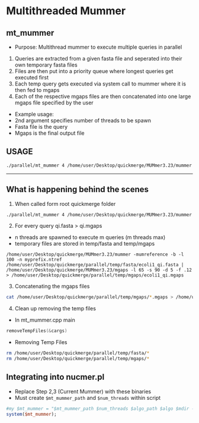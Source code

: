 # Multithreaded Mummer 
## mt_mummer

- Purpose: Multithread mummer to execute multiple queries in parallel
1. Queries are extracted from a given fasta file and seperated into their own temporary fasta files
2. Files are then put into a priority queue where longest queries get executed first
3. Each temp query gets executed via system call to mummer where it is then fed to mgaps
4. Each of the respective mgaps files are then concatenated into one large mgaps file specified by the user

- Example usage:
- 2nd argument specifies number of threads to be spawn
- Fasta file is the query 
- Mgaps is the final output file

## USAGE
```bash
./parallel/mt_mummer 4 /home/user/Desktop/quickmerge/MUMmer3.23/mummer -mumreference -b -l 100 -n myprefix.ntref /home/user/Desktop/quickmerge/sample-data/ecoli1.fasta /home/user/Desktop/quickmerge/MUMmer3.23/mgaps -l 65 -s 90 -d 5 -f .12 myprefix.mgaps
```
---

## What is happening behind the scenes
1. When called form root quickmerge folder
```bash
./parallel/mt_mummer 4 /home/user/Desktop/quickmerge/MUMmer3.23/mummer -mumreference -b -l 100 -n myprefix.ntref /home/user/Desktop/quickmerge/sample-data/ecoli1.fasta /home/user/Desktop/quickmerge/MUMmer3.23/mgaps -l 65 -s 90 -d 5 -f .12 myprefix.mgaps
```
2. For every query qi.fasta > qi.mgaps
- n threads are spawned to execute m queries (m threads max)
- temporary files are stored in temp/fasta and temp/mgaps
```
/home/user/Desktop/quickmerge/MUMmer3.23/mummer -mumreference -b -l 100 -n myprefix.ntref /home/user/Desktop/quickmerge/parallel/temp/fasta/ecoli1_qi.fasta | /home/user/Desktop/quickmerge/MUMmer3.23/mgaps -l 65 -s 90 -d 5 -f .12  > /home/user/Desktop/quickmerge/parallel/temp/mgaps/ecoli1_qi.mgaps
```
3. Concatenating the mgaps files
```bash
cat /home/user/Desktop/quickmerge/parallel/temp/mgaps/*.mgaps > /home/user/Desktop/quickmerge/myprefix.mgaps
```

4. Clean up removing the temp files 
- In mt_mummer.cpp main
```c++
removeTempFiles(&cargs)
```
- Removing Temp Files
```bash
rm /home/user/Desktop/quickmerge/parallel/temp/fasta/*
rm /home/user/Desktop/quickmerge/parallel/temp/mgaps/*
```

## Integrating into nucmer.pl
- Replace Step 2,3 (Current Mummer) with these binaries
- Must create `$mt_mummer_path` and `$num_threads` within script
```perl
#my $mt_mummer = "$mt_mummer_path $num_threads $algo_path $algo $mdir -l $size -n $pfx.ntref $qry_file $mgaps_path -l $clus -s $gap -d $ddiff -f $dfrac $pfx.mgaps"
system($mt_mummer);
```